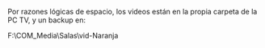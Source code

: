 Por razones lógicas de espacio, los videos están en la propia carpeta de la PC TV, y un backup en:

F:\COM_Media\Salas\vid-Naranja